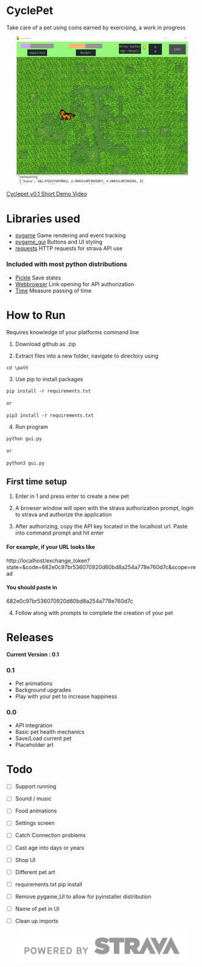 # CyclePet
Take care of a pet using coins earned by exercising, a work in progress 
<p align="center">
  <img src="images/Capture.PNG" width="450" title="early screenshot">
</p>

[Cyclepet v0.1 Short Demo Video](http://www.youtube.com/watch?v=oo9m0uQtJtw)
# Libraries used

- [pygame](https://www.pygame.org/) Game rendering and event tracking
- [pygame_gui](https://pygame-gui.readthedocs.io/en/latest/quick_start.html) Buttons and UI styling
- [requests](https://requests.readthedocs.io/en/master/) HTTP requests for strava API use

### Included with most python distributions
- [Pickle](https://docs.python.org/3/library/pickle.html) Save states
- [Webbrowser](https://docs.python.org/3/library/webbrowser.html) Link opening for API authorization 
- [Time](https://docs.python.org/3/library/time.html) Measure passing of time


# How to Run

Requires knowledge of your platforms command line 

1. Download github as .zip

2. Extract files into a new folder, navigate to directory using 

``` 
cd \path
```
3. Use pip to install packages

```
pip install -r requirements.txt

or 

pip3 install -r requirements.txt
```
4. Run program
```
python gui.py

or

python3 gui.py
```
## First time setup

1. Enter in 1 and press enter to create a new pet

2. A browser window will open with the strava authorization prompt, login to strava and authorize the application

3. After authorizing, copy the API key located in the localhost url. Paste into command prompt and hit enter
#### For example, if your URL looks like 
 
 http://localhost/exchange_token?state=&code=682e0c97br536070920d60bd8a254a778e760d7c&scope=read

#### You should paste in 

682e0c97br536070920d60bd8a254a778e760d7c

4. Follow along with prompts to complete the creation of your pet




# Releases
<b> Current Version : 0.1 </b>
  
 
### 0.1

  - Pet animations
  - Background upgrades
  - Play with your pet to increase happiness
  
  
### 0.0
  - API integration
  - Basic pet health mechanics
  - Save/Load current pet
  - Placeholder art
  
  
  
  
  
 # Todo
 - [ ]  Support running
 - [ ]  Sound / music
 - [ ]  Food animations
 - [ ]  Settings screen
 - [ ]  Catch Connection problems
 - [ ]  Cast age into days or years
 - [ ]  Shop UI
 - [ ]  Different pet art
 - [ ]  requirements.txt pip install
 - [ ]  Remove pygame_UI to allow for pyinstaller distribution
 - [ ]  Name of pet in UI
 - [ ]  Clean up imports

 
<p align="center">
  <img src="images/api_logo_pwrdBy_strava_horiz_gray.png" width="450" title="api credit">
</p>

